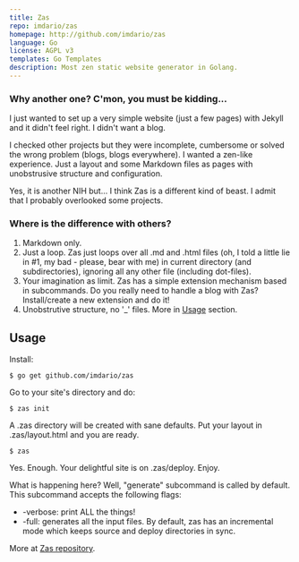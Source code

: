 ```yaml
---
title: Zas
repo: imdario/zas
homepage: http://github.com/imdario/zas
language: Go
license: AGPL v3
templates: Go Templates
description: Most zen static website generator in Golang.
---
```


### Why another one? C'mon, you must be kidding...

I just wanted to set up a very simple website (just a few pages) with Jekyll and it didn't feel right. I didn't want a blog.

I checked other projects but they were incomplete, cumbersome or solved the wrong problem (blogs, blogs everywhere). I wanted a zen-like experience. Just a layout and some Markdown files as pages with unobstrusive structure and configuration.

Yes, it is another NIH but... I think Zas is a different kind of beast. I admit that I probably overlooked some projects.

### Where is the difference with others?

1. Markdown only.
2. Just a loop. Zas just loops over all .md and .html files (oh, I told a little lie in #1, my bad - please, bear with me) in current directory (and subdirectories), ignoring all any other file (including dot-files).
3. Your imagination as limit. Zas has a simple extension mechanism based in subcommands. Do you really need to handle a blog with Zas? Install/create a new extension and do it!
4. Unobstrutive structure, no '_' files. More in [Usage](#usage) section.

## Usage

Install:

    $ go get github.com/imdario/zas

Go to your site's directory and do:

    $ zas init

A .zas directory will be created with sane defaults. Put your layout in .zas/layout.html and you are ready.

    $ zas

Yes. Enough. Your delightful site is on .zas/deploy. Enjoy.

What is happening here? Well, "generate" subcommand is called by default. This subcommand accepts the following flags:

* -verbose: print ALL the things!
* -full: generates all the input files. By default, zas has an incremental mode which keeps source and deploy directories in sync.

More at [Zas repository](https://github.com/imdario/zas/blob/master/README.md).
